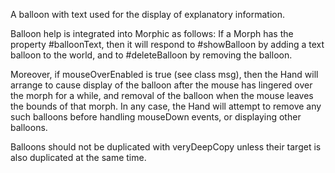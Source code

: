 A balloon with text used for the display of explanatory information.Balloon help is integrated into Morphic as follows:If a Morph has the property #balloonText, then it will respond to #showBalloon by adding a text balloon to the world, and to #deleteBalloon by removing the balloon.Moreover, if mouseOverEnabled is true (see class msg), then the Hand will arrange to cause display of the balloon after the mouse has lingered over the morph for a while, and removal of the balloon when the mouse leaves the bounds of that morph.  In any case, the Hand will attempt to remove any such balloons before handling mouseDown events, or displaying other balloons.Balloons should not be duplicated with veryDeepCopy unless their target is also duplicated at the same time.